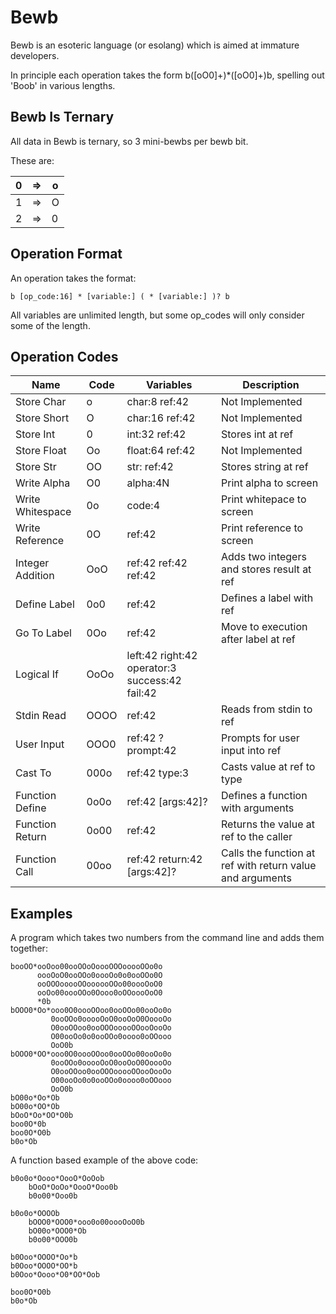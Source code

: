 # Bewb

Bewb is an esoteric language (or esolang) which is aimed at immature
developers.

In principle each operation takes the form b([oO0]+)*([oO0]+)b, spelling
out 'Boob' in various lengths.

## Bewb Is Ternary

All data in Bewb is ternary, so 3 mini-bewbs per bewb bit.

These are:

| 0 | => | o |
|---|----|---|
| 1 | => | O |
| 2 | => | 0 |

## Operation Format

An operation takes the format:

    b [op_code:16] * [variable:] ( * [variable:] )? b

All variables are unlimited length, but some op_codes
will only consider some of the length.


## Operation Codes

| Name | Code | Variables | Description |
|------|------|-----------|-------------|
| Store Char| o | char:8 ref:42 | Not Implemented |
| Store Short| O | char:16 ref:42 | Not Implemented |
| Store Int| 0 | int:32 ref:42 | Stores int at ref |
| Store Float| Oo | float:64 ref:42 | Not Implemented |
| Store Str| OO | str: ref:42 | Stores string at ref |
| Write Alpha| O0 | alpha:4N | Print alpha to screen |
| Write Whitespace| 0o | code:4 | Print whitepace to screen |
| Write Reference| 0O | ref:42 | Print reference to screen |
| Integer Addition | OoO | ref:42 ref:42 ref:42 | Adds two integers and stores result at ref |
| Define Label | 0o0 | ref:42 | Defines a label with ref |
| Go To Label | 0Oo | ref:42 | Move to execution after label at ref |
| Logical If | OoOo | left:42 right:42 operator:3 success:42 fail:42 | |
| Stdin Read | OOOO | ref:42 | Reads from stdin to ref |
| User Input | OOO0 | ref:42 ?prompt:42 | Prompts for user input into ref |
| Cast To | 000o | ref:42 type:3 | Casts value at ref to type |
| Function Define | 0o0o | ref:42 [args:42]? | Defines a function with arguments |
| Function Return | 0o00 | ref:42 | Returns the value at ref to the caller |
| Function Call | 00oo | ref:42 return:42 [args:42]? | Calls the function at ref with return value and arguments |


## Examples

A program which takes two numbers from the command line and adds them together:

    booOO*ooOoo00ooOOoOoooOOOooooOOo0o
          oooOoO0ooOOo0oooOo0o0ooOOo0O
          ooOOOooooOOoooooOOo00oooOoO0
          ooOo00oooOOo0Oooo0oOOoooOoO0
          *0b
    bOOO0*Oo*ooo0O0oooOOoo0ooOOo00ooOo0o
             0ooOOo0ooooOoO0ooOoO0OoooOo
             O0ooOOoo0ooOOOooooOOooOooOo
             O00ooOo0o0ooOOo0oooo0oOOooo
             OoO0b
    bOOO0*OO*ooo0O0oooOOoo0ooOOo00ooOo0o
             0ooOOo0ooooOoO0ooOoO0OoooOo
             O0ooOOoo0ooOOOooooOOooOooOo
             O00ooOo0o0ooOOo0oooo0oOOooo
             OoO0b
    bO00o*Oo*Ob
    bO00o*OO*Ob
    bOoO*Oo*OO*O0b
    boo0O*0b
    boo0O*O0b
    b0o*Ob

 A function based example of the above code:

    b0o0o*Oooo*OooO*OoOob
        bOoO*OoOo*OooO*Ooo0b
        b0o00*Ooo0b

    b0o0o*OOOOb
        bOOO0*OOO0*ooo0o00oooOoO0b
        bO00o*OOO0*Ob
        b0o00*OOO0b

    b0Ooo*OOOO*Oo*b
    b0Ooo*OOOO*OO*b
    b0Ooo*Oooo*O0*OO*Oob

    boo0O*O0b
    b0o*Ob